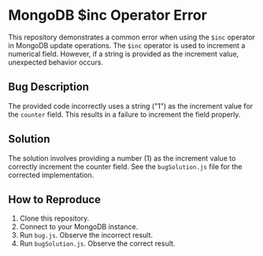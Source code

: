 # MongoDB $inc Operator Error

This repository demonstrates a common error when using the `$inc` operator in MongoDB update operations.  The `$inc` operator is used to increment a numerical field.  However, if a string is provided as the increment value, unexpected behavior occurs.

## Bug Description

The provided code incorrectly uses a string ("1") as the increment value for the `counter` field. This results in a failure to increment the field properly.

## Solution

The solution involves providing a number (1) as the increment value to correctly increment the counter field.  See the `bugSolution.js` file for the corrected implementation.

## How to Reproduce

1.  Clone this repository.
2.  Connect to your MongoDB instance.
3.  Run `bug.js`. Observe the incorrect result.
4.  Run `bugSolution.js`. Observe the correct result.

